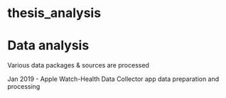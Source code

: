 # thesis_analysis
# Data analysis
Various data packages & sources are processed 


Jan 2019 - Apple Watch-Health Data Collector app data preparation and processing 
